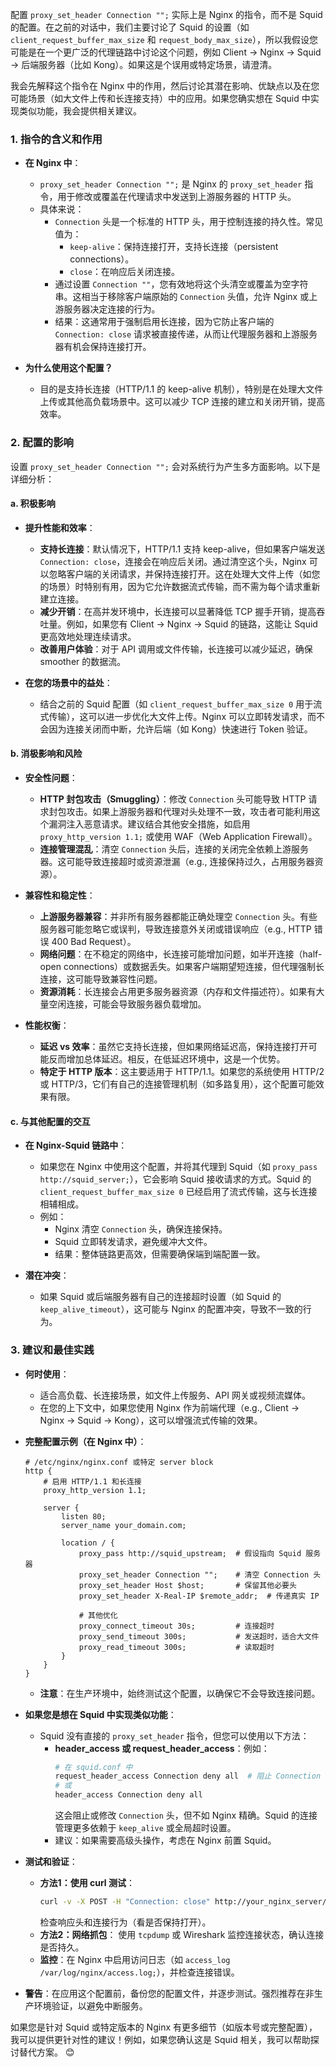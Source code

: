 配置 `proxy_set_header Connection "";` 实际上是 Nginx 的指令，而不是 Squid 的配置。在之前的对话中，我们主要讨论了 Squid 的设置（如 `client_request_buffer_max_size` 和 `request_body_max_size`），所以我假设您可能是在一个更广泛的代理链路中讨论这个问题，例如 Client → Nginx → Squid → 后端服务器（比如 Kong）。如果这是个误用或特定场景，请澄清。

我会先解释这个指令在 Nginx 中的作用，然后讨论其潜在影响、优缺点以及在您可能场景（如大文件上传和长连接支持）中的应用。如果您确实想在 Squid 中实现类似功能，我会提供相关建议。

### 1. **指令的含义和作用**
- **在 Nginx 中**：
  - `proxy_set_header Connection "";` 是 Nginx 的 `proxy_set_header` 指令，用于修改或覆盖在代理请求中发送到上游服务器的 HTTP 头。
  - 具体来说：
    - `Connection` 头是一个标准的 HTTP 头，用于控制连接的持久性。常见值为：
      - `keep-alive`：保持连接打开，支持长连接（persistent connections）。
      - `close`：在响应后关闭连接。
    - 通过设置 `Connection ""`，您有效地将这个头清空或覆盖为空字符串。这相当于移除客户端原始的 `Connection` 头值，允许 Nginx 或上游服务器决定连接的行为。
    - 结果：这通常用于强制启用长连接，因为它防止客户端的 `Connection: close` 请求被直接传递，从而让代理服务器和上游服务器有机会保持连接打开。

- **为什么使用这个配置？**
  - 目的是支持长连接（HTTP/1.1 的 keep-alive 机制），特别是在处理大文件上传或其他高负载场景中。这可以减少 TCP 连接的建立和关闭开销，提高效率。

### 2. **配置的影响**
设置 `proxy_set_header Connection "";` 会对系统行为产生多方面影响。以下是详细分析：

#### a. **积极影响**
- **提升性能和效率**：
  - **支持长连接**：默认情况下，HTTP/1.1 支持 keep-alive，但如果客户端发送 `Connection: close`，连接会在响应后关闭。通过清空这个头，Nginx 可以忽略客户端的关闭请求，并保持连接打开。这在处理大文件上传（如您的场景）时特别有用，因为它允许数据流式传输，而不需为每个请求重新建立连接。
  - **减少开销**：在高并发环境中，长连接可以显著降低 TCP 握手开销，提高吞吐量。例如，如果您有 Client → Nginx → Squid 的链路，这能让 Squid 更高效地处理连续请求。
  - **改善用户体验**：对于 API 调用或文件传输，长连接可以减少延迟，确保 smoother 的数据流。

- **在您的场景中的益处**：
  - 结合之前的 Squid 配置（如 `client_request_buffer_max_size 0` 用于流式传输），这可以进一步优化大文件上传。Nginx 可以立即转发请求，而不会因为连接关闭而中断，允许后端（如 Kong）快速进行 Token 验证。

#### b. **消极影响和风险**
- **安全性问题**：
  - **HTTP 封包攻击（Smuggling）**：修改 `Connection` 头可能导致 HTTP 请求封包攻击。如果上游服务器和代理对头处理不一致，攻击者可能利用这个漏洞注入恶意请求。建议结合其他安全措施，如启用 `proxy_http_version 1.1;` 或使用 WAF（Web Application Firewall）。
  - **连接管理混乱**：清空 `Connection` 头后，连接的关闭完全依赖上游服务器。这可能导致连接超时或资源泄漏（e.g., 连接保持过久，占用服务器资源）。

- **兼容性和稳定性**：
  - **上游服务器兼容**：并非所有服务器都能正确处理空 `Connection` 头。有些服务器可能忽略它或误判，导致连接意外关闭或错误响应（e.g., HTTP 错误 400 Bad Request）。
  - **网络问题**：在不稳定的网络中，长连接可能增加问题，如半开连接（half-open connections）或数据丢失。如果客户端期望短连接，但代理强制长连接，这可能导致兼容性问题。
  - **资源消耗**：长连接会占用更多服务器资源（内存和文件描述符）。如果有大量空闲连接，可能会导致服务器负载增加。

- **性能权衡**：
  - **延迟 vs 效率**：虽然它支持长连接，但如果网络延迟高，保持连接打开可能反而增加总体延迟。相反，在低延迟环境中，这是一个优势。
  - **特定于 HTTP 版本**：这主要适用于 HTTP/1.1。如果您的系统使用 HTTP/2 或 HTTP/3，它们有自己的连接管理机制（如多路复用），这个配置可能效果有限。

#### c. **与其他配置的交互**
- **在 Nginx-Squid 链路中**：
  - 如果您在 Nginx 中使用这个配置，并将其代理到 Squid（如 `proxy_pass http://squid_server;`），它会影响 Squid 接收请求的方式。Squid 的 `client_request_buffer_max_size 0` 已经启用了流式传输，这与长连接相辅相成。
  - 例如：
    - Nginx 清空 `Connection` 头，确保连接保持。
    - Squid 立即转发请求，避免缓冲大文件。
    - 结果：整体链路更高效，但需要确保端到端配置一致。

- **潜在冲突**：
  - 如果 Squid 或后端服务器有自己的连接超时设置（如 Squid 的 `keep_alive_timeout`），这可能与 Nginx 的配置冲突，导致不一致的行为。

### 3. **建议和最佳实践**
- **何时使用**：
  - 适合高负载、长连接场景，如文件上传服务、API 网关或视频流媒体。
  - 在您的上下文中，如果您使用 Nginx 作为前端代理（e.g., Client → Nginx → Squid → Kong），这可以增强流式传输的效果。

- **完整配置示例（在 Nginx 中）**：
  ```nginx
  # /etc/nginx/nginx.conf 或特定 server block
  http {
      # 启用 HTTP/1.1 和长连接
      proxy_http_version 1.1;
      
      server {
          listen 80;
          server_name your_domain.com;
          
          location / {
              proxy_pass http://squid_upstream;  # 假设指向 Squid 服务器
              proxy_set_header Connection "";    # 清空 Connection 头
              proxy_set_header Host $host;       # 保留其他必要头
              proxy_set_header X-Real-IP $remote_addr;  # 传递真实 IP
              
              # 其他优化
              proxy_connect_timeout 30s;         # 连接超时
              proxy_send_timeout 300s;           # 发送超时，适合大文件
              proxy_read_timeout 300s;           # 读取超时
          }
      }
  }
  ```
  - **注意**：在生产环境中，始终测试这个配置，以确保它不会导致连接问题。

- **如果您是想在 Squid 中实现类似功能**：
  - Squid 没有直接的 `proxy_set_header` 指令，但您可以使用以下方法：
    - **header_access 或 request_header_access**：例如：
      ```bash
      # 在 squid.conf 中
      request_header_access Connection deny all  # 阻止 Connection 头传递
      # 或
      header_access Connection deny all
      ```
      这会阻止或修改 `Connection` 头，但不如 Nginx 精确。Squid 的连接管理更多依赖于 `keep_alive` 或全局超时设置。
    - 建议：如果需要高级头操作，考虑在 Nginx 前置 Squid。

- **测试和验证**：
  - **方法1：使用 curl 测试**：
    ```bash
    curl -v -X POST -H "Connection: close" http://your_nginx_server/upload -d @largefile.bin
    ```
    检查响应头和连接行为（看是否保持打开）。
  - **方法2：网络抓包**：
    使用 `tcpdump` 或 Wireshark 监控连接状态，确认连接是否持久。
  - **监控**：在 Nginx 中启用访问日志（如 `access_log /var/log/nginx/access.log;`），并检查连接错误。

- **警告**：在应用这个配置前，备份您的配置文件，并逐步测试。强烈推荐在非生产环境验证，以避免中断服务。

如果您是针对 Squid 或特定版本的 Nginx 有更多细节（如版本号或完整配置），我可以提供更针对性的建议！例如，如果您确认这是 Squid 相关，我可以帮助探讨替代方案。 😊